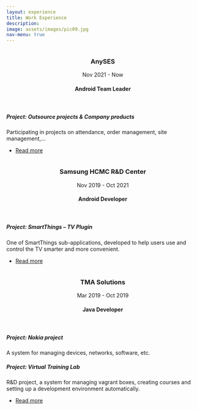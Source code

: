 ```yaml
---
layout: experience
title: Work Experience
description: 
image: assets/images/pic09.jpg
nav-menu: true
---
```


<section id="two" class="spotlights">
	<section>
		<a href="anyses" class="image">
			<img src="{% link assets/images/anyses.webp %}" alt="" data-position="center center" />
		</a>
		<div class="content">
			<div class="inner">
				<header class="major">
					<h3>AnySES</h3>Nov 2021 - Now
                    <h4>Android Team Leader</h4>
				</header>
                <h5>Project: Outsource projects & Company products</h5>
				<p>
                    Participating in projects on attendance, order management, site management,...
                </p>
				<ul class="actions">
					<li><a href="anyses" class="button">Read more</a></li>
				</ul>
			</div>
		</div>
	</section>
	<section>
		<a href="samsung" class="image">
			<img src="{% link assets/images/samsung.webp %}" alt="" data-position="25% 25%" />
		</a>
		<div class="content">
			<div class="inner">
				<header class="major">
					<h3>Samsung HCMC R&D Center</h3>Nov 2019 - Oct 2021
                    <h4>Android Developer</h4>
				</header>
                <h5>Project: SmartThings – TV Plugin</h5>
				<p>
                    One of SmartThings sub-applications, developed to help users use and control the TV smarter and more convenient.
                </p>
				<ul class="actions">
					<li><a href="samsung" class="button">Read more</a></li>
				</ul>
			</div>
		</div>
	</section>
    <section>
		<a href="tma" class="image">
			<img src="{% link assets/images/tma.webp %}" alt="" data-position="25% 25%" />
		</a>
		<div class="content">
			<div class="inner">
				<header class="major">
					<h3>TMA Solutions</h3>Mar 2019 - Oct 2019 
                    <h4>Java Developer</h4>
				</header>
                <h5>Project: Nokia project</h5>
				<p>A system for managing devices, networks, software, etc.</p>
                <h5>Project: Virtual Training Lab</h5>
                <p>
                    R&D project, a system for managing vagrant boxes, creating courses and setting up a development environment automatically.
                </p>
				<ul class="actions">
					<li><a href="tma" class="button">Read more</a></li>
				</ul>
			</div>
		</div>
	</section>
</section>